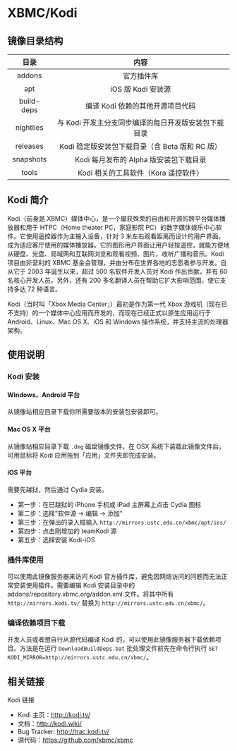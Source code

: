 # XBMC/Kodi

## 镜像目录结构

| 目录 | 内容 |
| :--: | :--: |
| addons | 官方插件库 |
| apt | iOS 版 Kodi 安装源 |
| build-deps | 编译 Kodi 依赖的其他开源项目代码 |
| nightlies | 与 Kodi 开发主分支同步编译的每日开发版安装包下载目录 |
| releases | Kodi 稳定版安装包下载目录（含 Beta 版和 RC 版） |
| snapshots | Kodi 每月发布的 Alpha 版安装包下载目录 |
| tools | Kodi 相关的工具软件（Kora 遥控软件） |

## Kodi 简介

Kodi（前身是 XBMC）媒体中心，是一个屡获殊荣的自由和开源的跨平台媒体播放器和用于 HTPC（Home theater PC，家庭影院 PC）的数字媒体娱乐中心软件。它使用遥控器作为主输入设备，针对 3 米左右观看距离而设计的用户界面，成为适应客厅使用的媒体播放器。它的图形用户界面让用户轻按遥控，就能方便地从硬盘、光盘、局域网和互联网浏览和观看视频、图片，收听广播和音乐。Kodi 项目由非营利的 XBMC 基金会管理，并由分布在世界各地的志愿者参与开发。自从它于 2003 年诞生以来，超过 500 名软件开发人员对 Kodi 作出贡献，并有 60 名核心开发人员。另外，还有 200 多名翻译人员在帮助它扩大影响范围，使它支持多达 72 种语言。

Kodi（当时叫「Xbox Media Center」）最初是作为第一代 Xbox 游戏机（现在已不支持）的一个媒体中心应用而开发的，而现在已经正式以原生应用运行于 Android、Linux、Mac OS X、iOS 和 Windows 操作系统，并支持主流的处理器架构。

## 使用说明

### Kodi 安装

#### Windows、Android 平台

从镜像站相应目录下载你所需要版本的安装包安装即可。

#### Mac OS X 平台

从镜像站相应目录下载 `.dmg` 磁盘镜像文件，在 OSX 系统下装载此镜像文件后，可用鼠标将 Kodi 应用拖到「应用」文件夹即完成安装。

#### iOS 平台

需要先越狱，然后通过 Cydia 安装。

- 第一步：在已越狱的 iPhone 手机或 iPad 主屏幕上点击 Cydia 图标
- 第二步：选择"软件源 → 编辑 → 添加"
- 第三步：在弹出的录入框输入 `http://mirrors.ustc.edu.cn/xbmc/apt/ios/`
- 第四步：点击刚增加的 teamKodi 源
- 第五步：选择安装 Kodi-iOS

### 插件库使用

可以使用此镜像服务器来访问 Kodi 官方插件库，避免因网络访问的问题而无法正常安装使用插件。需要编辑 Kodi 安装目录中的 addons/repository.xbmc.org/addon.xml 文件。将其中所有 `http://mirrors.kodi.tv/` 替换为 `http://mirrors.ustc.edu.cn/xbmc/`。

### 编译依赖项目下载

开发人员或者想自行从源代码编译 Kodi 的，可以使用此镜像服务器下载依赖项目。方法是在运行 `DownloadBuildDeps.bat` 批处理文件前先在命令行执行
`SET KODI_MIRROR=http://mirrors.ustc.edu.cn/xbmc/`。

## 相关链接

Kodi 链接

- Kodi 主页：<http://kodi.tv/>
- 文档：<http://kodi.wiki/>
- Bug Tracker: <http://trac.kodi.tv/>
- 源代码：<https://github.com/xbmc/xbmc>
